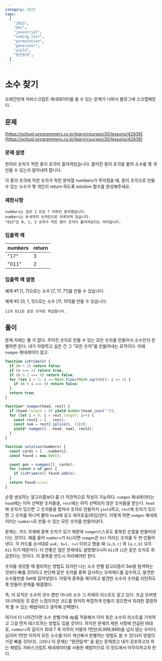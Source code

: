 ```yaml
---
category: 2023
tags:
  [
    "2023",
    "dev",
    "javascript",
    "coding_test",
    "permutation",
    "generator",
    "yield",
    "완전탐색",
  ]
---
```


# 소수 찾기

오래간만에 자바스크립트 제네레이터를 쓸 수 있는 문제가 나와서 블로그에 스크랩해둔다.

## 문제

[https://school.programmers.co.kr/learn/courses/30/lessons/42839](https://school.programmers.co.kr/learn/courses/30/lessons/42839)

### 문제 설명

한자리 숫자가 적힌 종이 조각이 흩어져있습니다. 흩어진 종이 조각을 붙여 소수를 몇 개 만들 수 있는지 알아내려 합니다.

각 종이 조각에 적힌 숫자가 적힌 문자열 numbers가 주어졌을 때, 종이 조각으로 만들 수 있는 소수가 몇 개인지 return 하도록 solution 함수를 완성해주세요.

### 제한사항

    numbers는 길이 1 이상 7 이하인 문자열입니다.
    numbers는 0~9까지 숫자만으로 이루어져 있습니다.
    "013"은 0, 1, 3 숫자가 적힌 종이 조각이 흩어져있다는 의미입니다.

### 입출력 예

| numbers | return |
| ------- | ------ |
| "17"    | 3      |
| "011"   | 2      |

### 입출력 예 설명

예제 #1
[1, 7]으로는 소수 [7, 17, 71]를 만들 수 있습니다.

예제 #2
[0, 1, 1]으로는 소수 [11, 101]를 만들 수 있습니다.

    11과 011은 같은 숫자로 취급합니다.

## 풀이

문제 자체는 별 거 없다. 주어진 숫자로 만들 수 있는 모든 숫자를 만들어서 소수인지 판별하면 된다. 내가 자랑하고 싶은 건 그 "모든 숫자"를 만들어내는 로직이다. 아래 `numgen` 제네레이터 참고.

```javascript
function isPrime(n) {
  if (n < 2) return false;
  if (n === 2) return true;
  if (n % 2 === 0) return false;
  for (let i = 3; i <= Math.floor(Math.sqrt(n)); i += 2) {
    if (n % i === 0) return false;
  }
  return true;
}

function* numgen(head, rest) {
  if (head.length > 0) yield Number(head.join(""));
  for (let i = 0; i < rest.length; i++) {
    const rest2 = [...rest];
    const num = rest2.splice(i, 1)[0];
    yield* numgen([...head, num], rest2);
  }
}

function solution(numbers) {
  const cards = [...numbers];
  const found = new Set();

  const gen = numgen([], cards);
  for (const n of gen) {
    if (isPrime(n)) found.add(n);
  }
  return found.size;
}
```

순열 생성하는 알고리즘보다 좀 더 직관적으로 작성이 가능하다. `numgen` 제네레이터는 `head`에는 이미 선택된 숫자들을, `rest`에는 아직 선택되지 않은 숫자들을 받는다. `head`에 숫자가 있으면 그 숫자들을 합쳐서 숫자로 만들어서 `yield`하고, `rest`에 숫자가 있으면 그 숫자를 하나씩 뽑아 `head`에 넣고 재귀호출(위임)한다. 이렇게 하면 `numgen` 제네레이터는 `numbers`로 만들 수 있는 모든 숫자를 만들어낸다.

문제는, 카드 자체에 중복 숫자가 있기 때문에 `numgen`스스로도 중복된 순열을 만들어낸다는 것이다. 예를 들어 `numbers`가 `011`이면 `numgen`은 `011` 이라는 숫자를 두 번 만들어낸다. 각 카드를 순서대로 `a=0, b=1, c=1` 이라고 했을 때 `[a,b,c]` 와 `[a,c,b]` 모두 `011` 이기 때문이다. 더 안좋은 점은 문제에도 설명했다시피 `011`과 `11`은 같은 숫자로 취급한다는 것이다. 이 중복을 반드시 처리해야만 한다.

숫자를 생성할 때 필터하는 방법도 있지만 나는 소수 판별 알고리즘이 Set을 탐색하는 것보다 빠를 것이라고 판단해 같은 숫자를 중복 검사하는 오버헤드를 감수하고, 발견한 소수들만을 Set에 집어넣었다. 이렇게 중복을 제거하고 발견한 소수의 숫자를 리턴하도록 만들어 문제를 해결했다.

즉, 이 로직은 소수의 갯수 뿐만 아니라 소수 그 자체의 리스트도 알고 있다. 조금 오버엔지니어링된 것 같은 느낌이지만 코드를 현저히 복잡하게 만들지 않으면서 최대한 깔끔하게 풀 수 있는 해법이라고 생각해 선택했다.

여기서 더 나아간다면 소수 판별기에 dp를 적용해서 이미 찾은 소수의 리스트를 기억하고 그걸 먼저 테스트하는 방법도 있을 것이다. 하지만 문제의 제한 사항에 언급된 바대로, `numbers`의 길이가 최대 7 즉 아무리 커봤자 1천만(9,999,999)을 넘지 않는 수이다. 심지어 1천만 이하의 모든 소수를 미리 계산해서 판별하는 방법도 쓸 수 있다(이 방법이 가장 빠를 것이다). 그러나 이 문제는 "완전탐색" 을 묻는 문제였고 내가 강조하고자 하는 해법도 자바스크립트 제네레이터를 사용한 해법이므로 이 정도에서 마무리하고자 한다.
